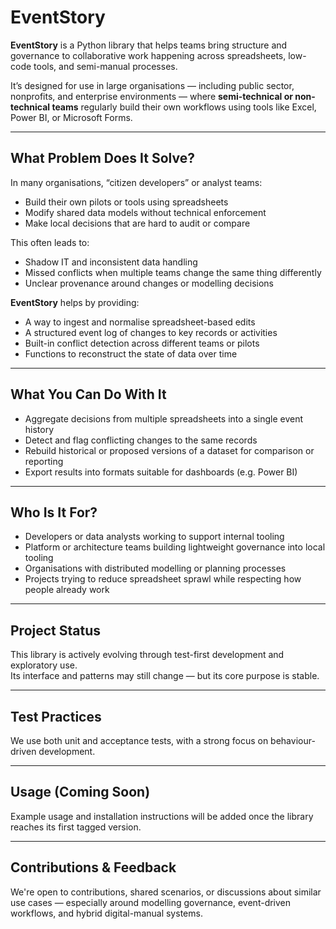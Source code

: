 # EventStory

**EventStory** is a Python library that helps teams bring structure and governance to collaborative work happening across spreadsheets, low-code tools, and semi-manual processes.

It’s designed for use in large organisations — including public sector, nonprofits, and enterprise environments — where **semi-technical or non-technical teams** regularly build their own workflows using tools like Excel, Power BI, or Microsoft Forms.

---

## What Problem Does It Solve?

In many organisations, “citizen developers” or analyst teams:

- Build their own pilots or tools using spreadsheets
- Modify shared data models without technical enforcement
- Make local decisions that are hard to audit or compare

This often leads to:

- Shadow IT and inconsistent data handling
- Missed conflicts when multiple teams change the same thing differently
- Unclear provenance around changes or modelling decisions

**EventStory** helps by providing:

- A way to ingest and normalise spreadsheet-based edits
- A structured event log of changes to key records or activities
- Built-in conflict detection across different teams or pilots
- Functions to reconstruct the state of data over time

---

## What You Can Do With It

- Aggregate decisions from multiple spreadsheets into a single event history
- Detect and flag conflicting changes to the same records
- Rebuild historical or proposed versions of a dataset for comparison or reporting
- Export results into formats suitable for dashboards (e.g. Power BI)

---

## Who Is It For?

- Developers or data analysts working to support internal tooling
- Platform or architecture teams building lightweight governance into local tooling
- Organisations with distributed modelling or planning processes
- Projects trying to reduce spreadsheet sprawl while respecting how people already work

---

## Project Status

This library is actively evolving through test-first development and exploratory use.  
Its interface and patterns may still change — but its core purpose is stable.

---

## Test Practices

We use both unit and acceptance tests, with a strong focus on behaviour-driven development.

---

## Usage (Coming Soon)

Example usage and installation instructions will be added once the library reaches its first tagged version.

---

## Contributions & Feedback

We're open to contributions, shared scenarios, or discussions about similar use cases — especially around modelling governance, event-driven workflows, and hybrid digital-manual systems.
